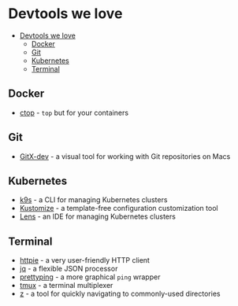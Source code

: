 # Devtools we love

- [Devtools we love](#devtools-we-love)
  - [Docker](#docker)
  - [Git](#git)
  - [Kubernetes](#kubernetes)
  - [Terminal](#terminal)

## Docker

- [ctop](https://github.com/bcicen/ctop) - `top` but for your containers

## Git

- [GitX-dev](https://rowanj.github.io/gitx/) - a visual tool for working with Git repositories on Macs

## Kubernetes

- [k9s](https://k9scli.io/) - a CLI for managing Kubernetes clusters
- [Kustomize](https://kustomize.io/) - a template-free configuration customization tool
- [Lens](https://k8slens.dev/) - an IDE for managing Kubernetes clusters

## Terminal

- [httpie](https://httpie.io/) - a very user-friendly HTTP client
- [jq](https://stedolan.github.io/jq/) - a flexible JSON processor
- [prettyping](https://github.com/denilsonsa/prettyping) - a more graphical `ping` wrapper
- [tmux](https://github.com/tmux/tmux/wiki) - a terminal multiplexer
- [z](https://github.com/rupa/z) - a tool for quickly navigating to commonly-used directories
